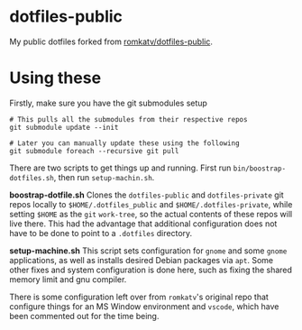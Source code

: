 # dotfiles-public
My public dotfiles forked from [romkatv/dotfiles-public](https://github.com/romkatv/dotfiles-public).

# Using these
Firstly, make sure you have the git submodules setup
```
# This pulls all the submodules from their respective repos
git submodule update --init

# Later you can manually update these using the following
git submodule foreach --recursive git pull
```

There are two scripts to get things up and running. First run
`bin/boostrap-dotfiles.sh`, then run `setup-machin.sh`.

**boostrap-dotfile.sh**
Clones the `dotfiles-public` and `dotfiles-private` git repos locally to
`$HOME/.dotfiles_public` and `$HOME/.dotfiles-private`, while setting `$HOME` as the
`git` `work-tree`, so the actual contents of these repos will live there. This had the
advantage that additional configuration does not have to be done to point to a
`.dotfiles` directory.

**setup-machine.sh**
This script sets configuration for `gnome` and some `gnome` applications, as well as
installs desired Debian packages via `apt`. Some other fixes and system configuration is done
here, such as fixing the shared memory limit and gnu compiler.

There is some configuration left over from `romkatv`'s original repo that configure things
for an MS Window environment and `vscode`, which have been commented out for the time
being.
